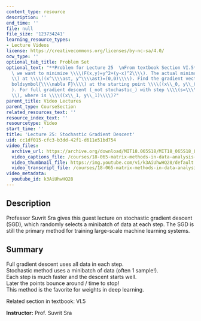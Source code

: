 ```yaml
---
content_type: resource
description: ''
end_time: ''
file: null
file_size: '123734241'
learning_resource_types:
- Lecture Videos
license: https://creativecommons.org/licenses/by-nc-sa/4.0/
ocw_type: ''
optional_tab_title: Problem Set
optional_text: "**Problem for Lecture 25  \nFrom textbook Section VI.5**\n\n1\\. Suppose\
  \ we want to minimize \\\\(F(x,y)=y^2+(y-x)^2\\\\). The actual minimum is \\\\(F=0\\\
  \\) at \\\\((x^\\\\ast, y^\\\\ast)=(0,0)\\\\). Find the gradient vector \\\\(\\\\\
  boldsymbol{\\\\nabla F}\\\\) at the starting point \\\\((x\\_0, y\\_0)=(1,1)\\\\\
  ). For full gradient descent (_not stochastic_) with step \\\\(s=\\\\frac{1}{2}\\\
  \\), where is \\\\((x\\_1, y\\_1)\\\\)?"
parent_title: Video Lectures
parent_type: CourseSection
related_resources_text: ''
resource_index_text: ''
resourcetype: Video
start_time: ''
title: 'Lecture 25: Stochastic Gradient Descent'
uid: cc1df015-cfc3-b3dd-42f1-d611e51bd754
video_files:
  archive_url: https://archive.org/download/MIT18.065S18/MIT18_065S18_Lecture25_300k.mp4
  video_captions_file: /courses/18-065-matrix-methods-in-data-analysis-signal-processing-and-machine-learning-spring-2018/013f96a4751a5245a91a5e46cced1b98_k3AiUhwHQ28.vtt
  video_thumbnail_file: https://img.youtube.com/vi/k3AiUhwHQ28/default.jpg
  video_transcript_file: /courses/18-065-matrix-methods-in-data-analysis-signal-processing-and-machine-learning-spring-2018/7bf2bdc7cbce8d9cb6bad91a140f0227_k3AiUhwHQ28.pdf
video_metadata:
  youtube_id: k3AiUhwHQ28
---
```


**Description**
---------------

Professor Suvrit Sra gives this guest lecture on stochastic gradient descent (SGD), which randomly selects a minibatch of data at each step. The SGD is still the primary method for training large-scale machine learning systems.

**Summary**
-----------

Full gradient descent uses all data in each step.  
Stochastic method uses a minibatch of data (often 1 sample!).  
Each step is much faster and the descent starts well.  
Later the points bounce around / time to stop!  
This method is the favorite for weights in deep learning.

Related section in textbook: VI.5

**Instructor:** Prof. Suvrit Sra

